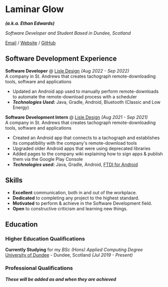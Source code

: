 
# Laminar Glow

***(a.k.a. Ethan Edwards)***

_Software Developer and Student Based in Dundee, Scotland_ <br>

[Email](mailto:contact@laminarglow.dev) / [Website](https://www.laminarglow.dev) / [GitHub](https://github.com/LaminarGlow)

## Software Development Experience

**Software Developer** @ [Lisle Design](https://lisledesign.com) _(Aug 2022 - Sep 2022)_ <br>
A company in St. Andrews that creates tachograph remote-downloading tools, software and applications
  - Updated an Android app used to manually perform remote-downloads to automate the remote-download process with a scheduler
  - ***Technologies Used:*** Java, Gradle, Android, Bluetooth (Classic and Low Energy)

**Software Development Intern** @ [Lisle Design](https://lisledesign.com) _(Aug 2021 - Sep 2021)_ <br>
A company in St. Andrews that creates tachograph remote-downloading tools, software and applications
  - Created an Android app that connects to a tachograph and establishes its compatibility with the company's remote-download tools
  - Upgraded older Android apps that were using deprecated libraries
  - Added pages to the company wiki explaining how to sign apps & publish them via the Google Play Console
  - ***Technologies used:*** Java, Gradle, Android, [FTDI for Android](https://ftdichip.com/)

## Skills

- **Excellent** communication, both in and out of the workplace.
- **Dedicated** to completing any project to the highest standard.
- **Motivated** to perform & achieve in the Software Development field.
- **Open** to constructive criticism and learning new things.

## Education

### Higher Education Qualifications

**Currently Studying** for my _BSc (Hons) Applied Computing Degree_ <br>
[University of Dundee](https://www.dundee.ac.uk/) - Dundee, Scotland _(Jul 2019 - Present)_

### Professional Qualifications

***These will be added as and when they are achieved***
